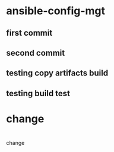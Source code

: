# ansible-config-mgt

## first commit

## second commit

## testing copy artifacts build

## testing build test

# change

# 
change
